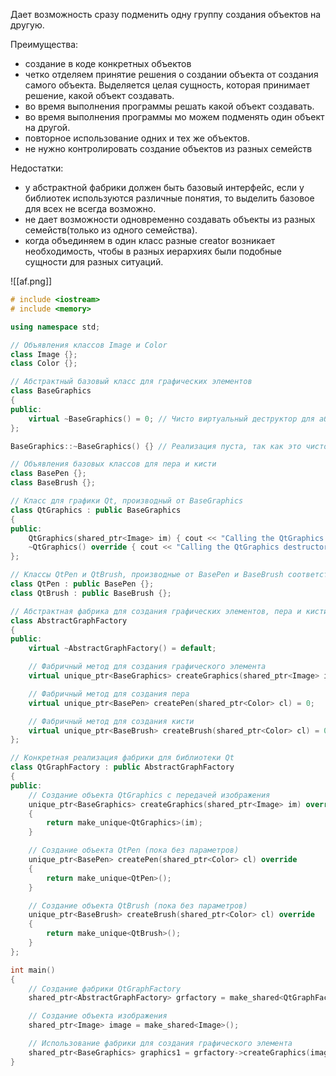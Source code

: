 Дает возможность сразу подменить одну группу создания объектов на другую. 

Преимущества:
- создание в коде конкретных объектов
- четко отделяем принятие решения о создании объекта от создания самого объекта. Выделяется целая сущность, которая принимает решение, какой объект создавать.
- во время выполнения программы решать какой объект создавать.
- во время выполнения программы мо можем подменять один объект на другой.
- повторное использование одних и тех же объектов. 
- не нужно контролировать создание объектов из разных семейств

Недостатки:
- у абстрактной фабрики должен быть базовый интерфейс, если у библиотек используются различные понятия, то выделить базовое для всех не всегда возможно.
- не дает возможности одновременно создавать объекты из разных семейств(только из одного семейства).
- когда объединяем в один класс разные creator возникает необходимость, чтобы в разных иерархиях были подобные сущности для разных ситуаций.

![[af.png]]

```c++
# include <iostream>
# include <memory>

using namespace std;

// Объявления классов Image и Color
class Image {};
class Color {};

// Абстрактный базовый класс для графических элементов
class BaseGraphics
{
public:
	virtual ~BaseGraphics() = 0; // Чисто виртуальный деструктор для абстрактности
};

BaseGraphics::~BaseGraphics() {} // Реализация пуста, так как это чисто виртуальный деструктор

// Объявления базовых классов для пера и кисти
class BasePen {};
class BaseBrush {};

// Класс для графики Qt, производный от BaseGraphics
class QtGraphics : public BaseGraphics
{
public:
	QtGraphics(shared_ptr<Image> im) { cout << "Calling the QtGraphics constructor;" << endl; }
	~QtGraphics() override { cout << "Calling the QtGraphics destructor;" << endl; }
};

// Классы QtPen и QtBrush, производные от BasePen и BaseBrush соответственно
class QtPen : public BasePen {};
class QtBrush : public BaseBrush {};

// Абстрактная фабрика для создания графических элементов, пера и кисти
class AbstractGraphFactory
{
public:
	virtual ~AbstractGraphFactory() = default;

	// Фабричный метод для создания графического элемента
	virtual unique_ptr<BaseGraphics> createGraphics(shared_ptr<Image> im) = 0;

	// Фабричный метод для создания пера
	virtual unique_ptr<BasePen> createPen(shared_ptr<Color> cl) = 0;

	// Фабричный метод для создания кисти
	virtual unique_ptr<BaseBrush> createBrush(shared_ptr<Color> cl) = 0;
};

// Конкретная реализация фабрики для библиотеки Qt
class QtGraphFactory : public AbstractGraphFactory
{
public:
	// Создание объекта QtGraphics с передачей изображения
	unique_ptr<BaseGraphics> createGraphics(shared_ptr<Image> im) override
	{
		return make_unique<QtGraphics>(im);
	}

	// Создание объекта QtPen (пока без параметров)
	unique_ptr<BasePen> createPen(shared_ptr<Color> cl) override
	{
		return make_unique<QtPen>();
	}

	// Создание объекта QtBrush (пока без параметров)
	unique_ptr<BaseBrush> createBrush(shared_ptr<Color> cl) override
	{
		return make_unique<QtBrush>();
	}
};

int main()
{
	// Создание фабрики QtGraphFactory
	shared_ptr<AbstractGraphFactory> grfactory = make_shared<QtGraphFactory>();

	// Создание объекта изображения
	shared_ptr<Image> image = make_shared<Image>();

	// Использование фабрики для создания графического элемента
	shared_ptr<BaseGraphics> graphics1 = grfactory->createGraphics(image);
}
```
